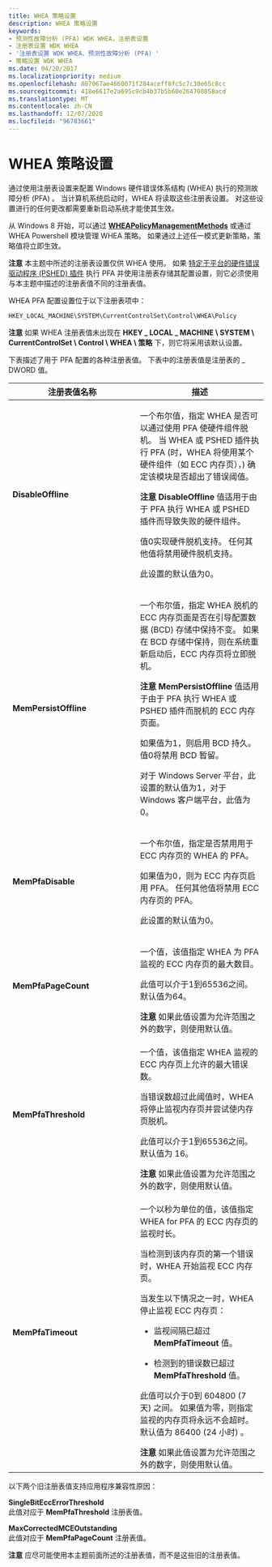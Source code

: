 ```yaml
---
title: WHEA 策略设置
description: WHEA 策略设置
keywords:
- 预测性故障分析 (PFA) WDK WHEA，注册表设置
- 注册表设置 WDK WHEA
- '注册表设置 WDK WHEA、预测性故障分析 (PFA) '
- 策略设置 WDK WHEA
ms.date: 04/20/2017
ms.localizationpriority: medium
ms.openlocfilehash: 807067ae4660071f284aceff8fc5c7c30e65c8cc
ms.sourcegitcommit: 418e6617e2a695c9cb4b37b5b60e264760858acd
ms.translationtype: MT
ms.contentlocale: zh-CN
ms.lasthandoff: 12/07/2020
ms.locfileid: "96783661"
---
```

# <a name="whea-policy-settings"></a>WHEA 策略设置


通过使用注册表设置来配置 Windows 硬件错误体系结构 (WHEA) 执行的预测故障分析 (PFA) 。 当计算机系统启动时，WHEA 将读取这些注册表设置。 对这些设置进行的任何更改都需要重新启动系统才能使其生效。

从 Windows 8 开始，可以通过 [**WHEAPolicyManagementMethods**](/windows-hardware/drivers/ddi/_whea/) 或通过 WHEA Powershell 模块管理 WHEA 策略。 如果通过上述任一模式更新策略，策略值将立即生效。

**注意**   本主题中所述的注册表设置仅供 WHEA 使用。 如果 [特定于平台的硬件错误驱动程序 (PSHED) 插件](platform-specific-hardware-error-driver-plug-ins2.md) 执行 PFA 并使用注册表存储其配置设置，则它必须使用与本主题中描述的注册表值不同的注册表值。

 

WHEA PFA 配置设置位于以下注册表项中：

```cpp
HKEY_LOCAL_MACHINE\SYSTEM\CurrentControlSet\Control\WHEA\Policy
```

**注意**  如果 WHEA 注册表值未出现在 **HKEY \_ LOCAL \_ MACHINE \\ SYSTEM \\ CurrentControlSet \\ Control \\ WHEA \\ 策略** 下，则它将采用该默认设置。

 

下表描述了用于 PFA 配置的各种注册表值。 下表中的注册表值是注册表的 \_ DWORD 值。

<table>
<colgroup>
<col width="50%" />
<col width="50%" />
</colgroup>
<thead>
<tr class="header">
<th>注册表值名称</th>
<th>描述</th>
</tr>
</thead>
<tbody>
<tr class="odd">
<td><p></p>
<p><strong>DisableOffline</strong></p></td>
<td><p>一个布尔值，指定 WHEA 是否可以通过使用 PFA 使硬件组件脱机。 当 WHEA 或 PSHED 插件执行 PFA (时，WHEA 将使用某个硬件组件（如 ECC 内存页），) 确定该模块是否超出了错误阈值。</p>
<div class="alert">
<strong>注意</strong> <strong>DisableOffline</strong> 值适用于由于 PFA 执行 WHEA 或 PSHED 插件而导致失败的硬件组件。
</div>
<div>
 
</div>
<p>值0实现硬件脱机支持。 任何其他值将禁用硬件脱机支持。</p>
<p>此设置的默认值为0。</p></td>
</tr>
<tr class="even">
<td><p></p>
<p><strong>MemPersistOffline</strong></p></td>
<td><p>一个布尔值，指定 WHEA 脱机的 ECC 内存页面是否在引导配置数据 (BCD) 存储中保持不变。 如果在 BCD 存储中保持，则在系统重新启动后，ECC 内存页将立即脱机。</p>
<div class="alert">
<strong>注意</strong> <strong>MemPersistOffline</strong> 值适用于由于 PFA 执行 WHEA 或 PSHED 插件而脱机的 ECC 内存页面。
</div>
<div>
 
</div>
<p>如果值为1，则启用 BCD 持久。 值0将禁用 BCD 暂留。</p>
<p>对于 Windows Server 平台，此设置的默认值为1，对于 Windows 客户端平台，此值为0。</p></td>
</tr>
<tr class="odd">
<td><p></p>
<p><strong>MemPfaDisable</strong></p></td>
<td><p>一个布尔值，指定是否禁用用于 ECC 内存页的 WHEA 的 PFA。</p>
<p>如果值为0，则为 ECC 内存页启用 PFA。 任何其他值将禁用 ECC 内存页的 PFA。</p>
<p>此设置的默认值为0。</p></td>
</tr>
<tr class="even">
<td><p></p>
<p><strong>MemPfaPageCount</strong></p></td>
<td><p>一个值，该值指定 WHEA 为 PFA 监视的 ECC 内存页的最大数目。</p>
<p>此值可以介于1到65536之间。 默认值为64。</p>
<div class="alert">
<strong>注意</strong>  如果此值设置为允许范围之外的数字，则使用默认值。
</div>
<div>
 
</div></td>
</tr>
<tr class="odd">
<td><p></p>
<p><strong>MemPfaThreshold</strong></p></td>
<td><p>一个值，该值指定 WHEA 监视的 ECC 内存页上允许的最大错误数。</p>
<p>当错误数超过此阈值时，WHEA 将停止监视内存页并尝试使内存页脱机。</p>
<p>此值可以介于1到65536之间。 默认值为 16。</p>
<div class="alert">
<strong>注意</strong>  如果此值设置为允许范围之外的数字，则使用默认值。
</div>
<div>
 
</div></td>
</tr>
<tr class="even">
<td><p></p>
<p><strong>MemPfaTimeout</strong></p></td>
<td><p>一个以秒为单位的值，该值指定 WHEA for PFA 的 ECC 内存页的监视时长。</p>
<p>当检测到该内存页的第一个错误时，WHEA 开始监视 ECC 内存页。</p>
<p>当发生以下情况之一时，WHEA 停止监视 ECC 内存页：</p>
<ul>
<li><p>监视间隔已超过 <strong>MemPfaTimeout</strong> 值。</p></li>
<li><p>检测到的错误数已超过 <strong>MemPfaThreshold</strong> 值。</p></li>
</ul>
<p>此值可以介于0到 604800 (7 天) 之间。 如果值为零，则指定监视的内存页将永远不会超时。默认值为 86400 (24 小时) 。</p>
<div class="alert">
<strong>注意</strong>  如果此值设置为允许范围之外的数字，则使用默认值。
</div>
<div>
 
</div></td>
</tr>
</tbody>
</table>

 

以下两个旧注册表值支持应用程序兼容性原因：

<a href="" id="singlebiteccerrorthreshold"></a>**SingleBitEccErrorThreshold**  
此值对应于 **MemPfaThreshold** 注册表值。

<a href="" id="maxcorrectedmceoutstanding"></a>**MaxCorrectedMCEOutstanding**  
此值对应于 **MemPfaPageCount** 注册表值。

**注意**  应尽可能使用本主题前面所述的注册表值，而不是这些旧的注册表值。

 

 

